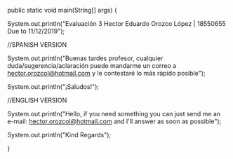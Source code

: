 public static void main(String[] args) {

System.out.println("Evaluación 3 Hector Eduardo Orozco López | 18550655 Due to 11/12/2019");

//SPANISH VERSION

System.out.println("Buenas tardes profesor, cualquier duda/sugerencia/aclaración puede mandarme un correo a hector.orozcol@hotmail.com y le contestaré lo más rápido posible");

System.out.println("¡Saludos!");

//ENGLISH VERSION

System.out.println("Hello, if you need something you can just send me an e-mail: hector.orozcol@hotmail.com and I'll answer as soon as possible");

System.out.println("Kind Regards");

}
